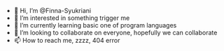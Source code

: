 - 👋 Hi, I’m @Finna-Syukriani
- 👀 I’m interested in something trigger me
- 🌱 I’m currently learning basic one of program languages
- 💞️ I’m looking to collaborate on everyone, hopefully we can collaborate
- 📫 How to reach me, zzzz, 404 error

<!---
Finna-Syukriani/Finna-Syukriani is a ✨ special ✨ repository because its `README.md` (this file) appears on your GitHub profile.
You can click the Preview link to take a look at your changes.
--->
